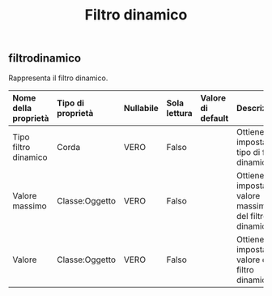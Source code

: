 ﻿---
title: Filtro dinamico
second_title: Aspose.Cells Cloud Documen
type: docs
url: /it/specification/model/dynamicfilter/
description: "Aspose.Cells Specifica del modello cloud: DynamicFilter. Gestisci facilmente Excel e altri fogli di calcolo con funzionalità come apertura, generazione, modifica, divisione, unione, confronto e conversione"
kwords: Excel, Office, Foglio di calcolo, Cloud REST API, DynamicFilter
weight: 50
---
## **filtrodinamico**

 Rappresenta il filtro dinamico.

| Nome della proprietà| Tipo di proprietà| Nullabile| Sola lettura| Valore di default| Descrizione|
|:- |:- |:- |:- |:- |:- |
| Tipo filtro dinamico| Corda| VERO| Falso|| Ottiene e imposta il tipo di filtro dinamico.|
| Valore massimo| Classe:Oggetto| VERO| Falso|| Ottiene e imposta il valore massimo del filtro dinamico.|
| Valore| Classe:Oggetto| VERO| Falso|| Ottiene e imposta il valore del filtro dinamico.|

